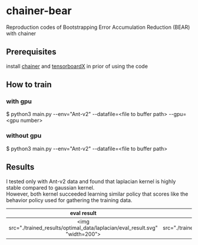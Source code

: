 # chainer-bear

Reproduction codes of Bootstrapping Error Accumulation Reduction (BEAR) with chainer

## Prerequisites

install [chainer](https://github.com/chainer/chainer) and [tensorboardX](https://github.com/lanpa/tensorboardX) in prior of using the code

## How to train

### with gpu

$ python3 main.py --env="Ant-v2" --datafile=\<file to buffer path\> --gpu=\<gpu number\>

### without gpu

$ python3 main.py --env="Ant-v2" --datafile=\<file to buffer path\>

## Results

I tested only with Ant-v2 data and found that laplacian kernel is highly stable compared to gaussian kernel. </br>
However, both kernel succeeded learning similar policy that scores like the behavior policy used for gathering the training data. 

|eval result|lagrange multiplier|mmd loss|vae loss|
|:---:|:---:|:---:|:---:|
| <img src="./trained_results/optimal_data/laplacian/eval_result.svg" "width=200"> | <img src="./trained_results/optimal_data/laplacian/lagrange_multiplier.svg" "width=200"> | <img src="./trained_results/optimal_data/laplacian/mmd_loss.svg" "width=200"> | <img src="./trained_results/optimal_data/laplacian/vae_loss.svg" "width=200">|